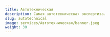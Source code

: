 ```yaml
---
title: Автотехническая
description: Самая автотехническая экспертиза.
slug: autotechnical
image: services/Автотехническая/banner.jpeg
weight: 30
---
```

